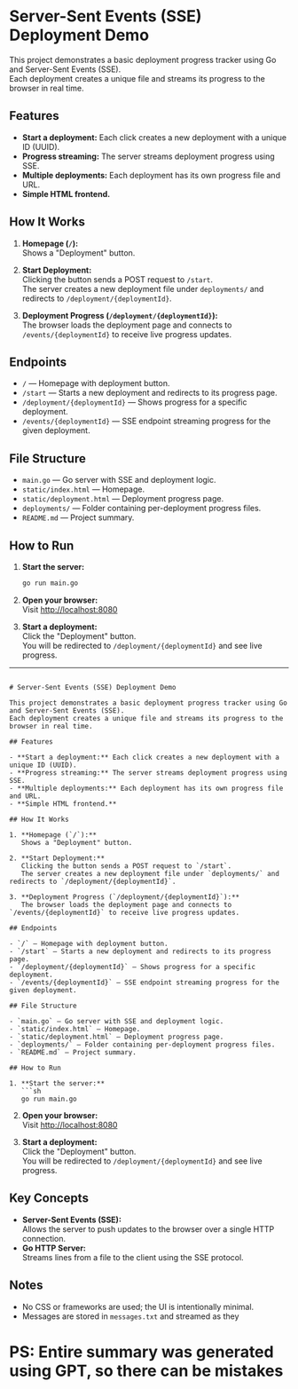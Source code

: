 # Server-Sent Events (SSE) Deployment Demo

This project demonstrates a basic deployment progress tracker using Go and Server-Sent Events (SSE).  
Each deployment creates a unique file and streams its progress to the browser in real time.

## Features

- **Start a deployment:** Each click creates a new deployment with a unique ID (UUID).
- **Progress streaming:** The server streams deployment progress using SSE.
- **Multiple deployments:** Each deployment has its own progress file and URL.
- **Simple HTML frontend.**

## How It Works

1. **Homepage (`/`):**  
   Shows a "Deployment" button.

2. **Start Deployment:**  
   Clicking the button sends a POST request to `/start`.  
   The server creates a new deployment file under `deployments/` and redirects to `/deployment/{deploymentId}`.

3. **Deployment Progress (`/deployment/{deploymentId}`):**  
   The browser loads the deployment page and connects to `/events/{deploymentId}` to receive live progress updates.

## Endpoints

- `/` — Homepage with deployment button.
- `/start` — Starts a new deployment and redirects to its progress page.
- `/deployment/{deploymentId}` — Shows progress for a specific deployment.
- `/events/{deploymentId}` — SSE endpoint streaming progress for the given deployment.

## File Structure

- `main.go` — Go server with SSE and deployment logic.
- `static/index.html` — Homepage.
- `static/deployment.html` — Deployment progress page.
- `deployments/` — Folder containing per-deployment progress files.
- `README.md` — Project summary.

## How to Run

1. **Start the server:**
   ```sh
   go run main.go
   ```

2. **Open your browser:**  
   Visit [http://localhost:8080](http://localhost:8080)

3. **Start a deployment:**  
   Click the "Deployment" button.  
   You will be redirected to `/deployment/{deploymentId}` and see live progress.

---

```<!-- filepath: /Users/shubhamsharma/projects/go/design-pocs/communication-mechanisms/server-sent-events/README.md -->

# Server-Sent Events (SSE) Deployment Demo

This project demonstrates a basic deployment progress tracker using Go and Server-Sent Events (SSE).  
Each deployment creates a unique file and streams its progress to the browser in real time.

## Features

- **Start a deployment:** Each click creates a new deployment with a unique ID (UUID).
- **Progress streaming:** The server streams deployment progress using SSE.
- **Multiple deployments:** Each deployment has its own progress file and URL.
- **Simple HTML frontend.**

## How It Works

1. **Homepage (`/`):**  
   Shows a "Deployment" button.

2. **Start Deployment:**  
   Clicking the button sends a POST request to `/start`.  
   The server creates a new deployment file under `deployments/` and redirects to `/deployment/{deploymentId}`.

3. **Deployment Progress (`/deployment/{deploymentId}`):**  
   The browser loads the deployment page and connects to `/events/{deploymentId}` to receive live progress updates.

## Endpoints

- `/` — Homepage with deployment button.
- `/start` — Starts a new deployment and redirects to its progress page.
- `/deployment/{deploymentId}` — Shows progress for a specific deployment.
- `/events/{deploymentId}` — SSE endpoint streaming progress for the given deployment.

## File Structure

- `main.go` — Go server with SSE and deployment logic.
- `static/index.html` — Homepage.
- `static/deployment.html` — Deployment progress page.
- `deployments/` — Folder containing per-deployment progress files.
- `README.md` — Project summary.

## How to Run

1. **Start the server:**
   ```sh
   go run main.go
   ```

2. **Open your browser:**  
   Visit [http://localhost:8080](http://localhost:8080)

3. **Start a deployment:**  
   Click the "Deployment" button.  
   You will be redirected to `/deployment/{deploymentId}` and see live progress.

## Key Concepts

- **Server-Sent Events (SSE):**  
  Allows the server to push updates to the browser over a single HTTP connection.
- **Go HTTP Server:**  
  Streams lines from a file to the client using the SSE protocol.

## Notes

- No CSS or frameworks are used; the UI is intentionally minimal.
- Messages are stored in `messages.txt` and streamed as they



# PS: Entire summary was generated using GPT, so there can be mistakes